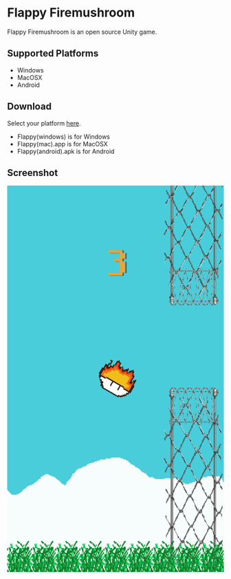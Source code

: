 # Flappy Firemushroom
Flappy Firemushroom is an open source Unity game.

## Supported Platforms
- Windows
- MacOSX
- Android

## Download
Select your platform [here](https://drive.google.com/drive/folders/1sGOovHk6AftsASdI2-ZxL9hKwaSka1qE?usp=sharing).

* Flappy(windows) is for Windows
* Flappy(mac).app is for MacOSX
* Flappy(android).apk is for Android


## Screenshot
![](./flappy_mushroom.png)
